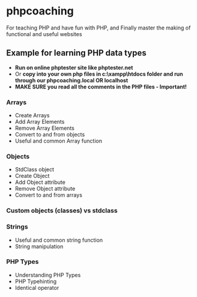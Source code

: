 # phpcoaching
For teaching PHP and have fun with PHP, and Finally master the making of functional and useful websites

## Example for learning PHP data types
* **Run on online phptester site like phptester.net**
* Or **copy into your own php files in c:\xampp\htdocs folder and run through our phpcoaching.local OR localhost**
* **MAKE SURE you read all the comments in the PHP files - Important!**


### Arrays
* Create Arrays
* Add Array Elements
* Remove Array Elements
* Convert to and from objects
* Useful and common Array function

### Objects
* StdClass object
* Create Object
* Add Object attribute
* Remove Object attribute
* Convert to and from arrays

### Custom objects (classes) vs stdclass

### Strings
* Useful and common string function
* String manipulation

### PHP Types
* Understanding PHP Types
* PHP Typehinting
* Identical operator

